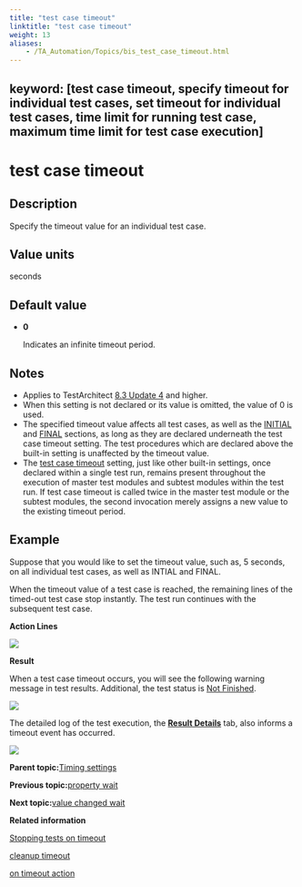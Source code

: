 ```yaml
--- 
title: "test case timeout"
linktitle: "test case timeout"
weight: 13
aliases: 
    - /TA_Automation/Topics/bis_test_case_timeout.html
---
```

keyword: [test case timeout, specify timeout for individual test cases, set timeout for individual test cases, time limit for running test case, maximum time limit for test case execution]
---

# test case timeout

## Description

Specify the timeout value for an individual test case.

## Value units

seconds

## Default value

-   **0**

    Indicates an infinite timeout period.


## Notes

-   Applies to TestArchitect [8.3 Update 4](/TA_ReleaseNotes/DITA_source/Whats_New_Windows_8.3_update_4.html) and higher.
-   When this setting is not declared or its value is omitted, the value of 0 is used.
-   The specified timeout value affects all test cases, as well as the [INITIAL](initial.html) and [FINAL](final.html) sections, as long as they are declared underneath the test case timeout setting. The test procedures which are declared above the built-in setting is unaffected by the timeout value.
-   The [test case timeout](test_case_timeout.html) setting, just like other built-in settings, once declared within a single test run, remains present throughout the execution of master test modules and subtest modules within the test run. If test case timeout is called twice in the master test module or the subtest modules, the second invocation merely assigns a new value to the existing timeout period.

## Example

Suppose that you would like to set the timeout value, such as, 5 seconds, on all individual test cases, as well as INTIAL and FINAL.

When the timeout value of a test case is reached, the remaining lines of the timed-out test case stop instantly. The test run continues with the subsequent test case.

**Action Lines**

![](/images//Images/bis_test_case_timeout_pgm.png)

**Result**

When a test case timeout occurs, you will see the following warning message in test results. Additional, the test status is [Not Finished](/TA_Help/Topics/ug_test_results_status.html#row.NF).

![](/images//Images/bis_test_case_timeout_res.png)

The detailed log of the test execution, the [**Result Details**](/TA_Help/Topics/Test_result_details.html) tab, also informs a timeout event has occurred.

![](/images//Images/bis_test_case_timeout_res_2.png)

**Parent topic:**[Timing settings](/TA_Automation/Topics/bis_timing.html)

**Previous topic:**[property wait](/TA_Automation/Topics/bis_property_wait.html)

**Next topic:**[value changed wait](/TA_Automation/Topics/bis_value_changed_wait.html)

**Related information**  


[Stopping tests on timeout](/TA_Automation/Topics/aut_stop_tests_after_timeout.html)

[cleanup timeout](/TA_Automation/Topics/bis_cleanup_timeout.html)

[on timeout action](/TA_Automation/Topics/bia_on_timeout_action.html)


